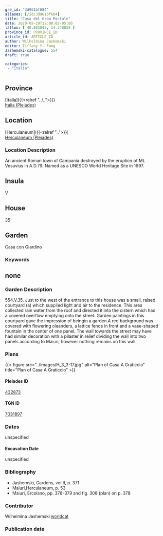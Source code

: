 ```yaml
---
gre_id: "3d961bf684"
aliases: [/id/3d961bf684]
title: "Casa del Gran Portale"
date: 2020-09-29T12:00:02-05:00
latlon: [ 40.805843, 14.348058 ]
province_id: PROVINCE_ID
article_id: ARTICLE_ID
author: Wilhelmina Jashemski
editor: Tiffany Y. Fong
Jashemski-catalogue: 554
draft: true

categories:
 - "Italia"
---
```


## Province

[Italia]({{<relref "../..">}}) \
[Italia (Pleiades)](https://pleiades.stoa.org/places/1052)


## Location

 [Herculaneum]({{<relref "..">}}) \
 [Herculaneum (Pleiades)](https://pleiades.stoa.org/places/432873)


### Location Description
An ancient Roman town of Campania destroyed by the eruption of Mt. Vesuvius in A.D.79. Named as a UNESCO World Heritage Site in 1997.

## Insula
V

## House
35

## Garden
Casa con Giardino

### Keywords
none
---

### Garden Description
554.V.35.
Just to the west of the entrance to this house was a small, raised courtyard (a) which supplied light and air to the residence. This area collected rain water from the roof and directed it into the cistern which had a covered overflow emptying onto the street. Garden paintings in this courtyard gave the impression of beingin a garden.A red background was covered with flowering oleanders, a lattice fence in front and a vase-shaped fountain in the center of one panel. The wall towards the street may have had similar decoration with a pilaster in relief dividing the wall into two panels according to Maiuri, however nothing remains on this wall.

### Plans
{{< figure src="../images/H_3_3-17.jpg" alt="Plan of Casa A Graticcio" title="Plan of Casa A Graticcio" >}}




#### Pleiades ID
[432873](https://pleiades.stoa.org/places/432873)

#### TGN ID
[7031897](http://vocab.getty.edu/page/tgn/7031897)


### Dates

unspecified

#### Excavation Date

unspecified

### Bibliography

- Jashemski, Gardens, vol.II, p. 371
- Maiuri,Herculaneum, p. 53
- Maiuri, Ercolano, pp. 378-379 and fig. 308 (plan) on p. 378

<!--#### Periodo ID-->

<!-- [PERIODO_ID](https://pleiades.stoa.org/places/PLEIADES_ID) -->

### Contributor

Wilhelmina Jashemski [worldcat](http://worldcat.org/identities/lccn-n80037970/)

### Publication date



<!--### Related articles-->

<!-- Links to other related articles. Leave blank for now -->
